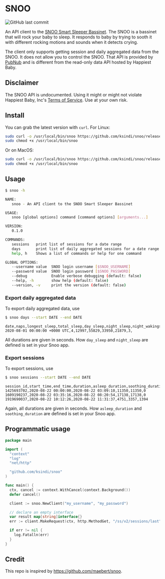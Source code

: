 # SNOO

![GitHub last commit](https://img.shields.io/github/last-commit/ksindi/snoo?style=for-the-badge)

An API client to the [SNOO Smart Sleeper Bassinet](https://www.happiestbaby.com/products/snoo-smart-bassinet).
The SNOO is a bassinet that will rock your baby to sleep. It responds to
baby by trying to sooth it with different rocking motions and sounds when it
detects crying.

The client only supports getting session and daily aggregated data
from the SNOO. It does not allow you to control the SNOO. That API is provided
by [PubNub](https://www.pubnub.com) and is different from the read-only data
API hosted by Happiest Baby.

## Disclaimer

The SNOO API is undocumented. Using it might or might not violate Happiest Baby, Inc's
[Terms of Service](https://www.happiestbaby.com/pages/terms-of-service).
Use at your own risk.

## Install

You can grab the latest version with `curl`. For Linux:

```sh
sudo curl -o /usr/local/bin/snoo https://github.com/ksindi/snoo/releases/download/v0.1.0/snoo-linux
sudo chmod +x /usr/local/bin/snoo
```

Or on MacOS:

```sh
sudo curl -o /usr/local/bin/snoo https://github.com/ksindi/snoo/releases/download/v0.1.0/snoo-darwin
sudo chmod +x /usr/local/bin/snoo
```

## Usage

```sh
$ snoo -h

NAME:
   snoo - An API client to the SNOO Smart Sleeper Bassinet

USAGE:
   snoo [global options] command [command options] [arguments...]

VERSION:
   0.1.0

COMMANDS:
   sessions   print list of sessions for a date range
   days       print list of daily aggregated sessions for a date range
   help, h    Shows a list of commands or help for one command

GLOBAL OPTIONS:
   --username value  SNOO login username [$SNOO_USERNAME]
   --password value  SNOO login password [$SNOO_PASSWORD]
   --debug           Enable verbose debugging (default: false)
   --help, -h        show help (default: false)
   --version, -v     print the version (default: false)
```

### Export daily aggregated data

To export daily aggregated data, use

```sh
$ snoo days --start DATE --end DATE
```

```csv
date,naps,longest_sleep,total_sleep,day_sleep,night_sleep,night_wakings,timezone
2020-08-01 00:00:00 +0000 UTC,4,12997,55829,33950,21879,3,
```

All durations are given in seconds. How `day_sleep` and `night_sleep`
are defined is set in your Snoo app.

### Export sessions

To export sessions, use

```sh
$ snoo sessions --start DATE --end DATE
```

```csv
session_id,start_time,end_time,duration,asleep_duration,soothing_duration
1425693702,2020-08-22 00:00:00,2020-08-22 03:09:10,11350,11350,0
1609190237,2020-08-22 03:35:16,2020-08-22 08:20:54,17138,17138,0
1919690037,2020-08-22 10:12:26,2020-08-22 11:31:37,4751,3357,1394
```

Again, all durations are given in seconds. How `asleep_duration` and `soothing_duration`
are defined is set in your Snoo app.

## Programmatic usage

```go
package main

import (
  "context"
  "log"
  "net/http"

  "github.com/ksindi/snoo"
)

func main() {
  ctx, cancel := context.WithCancel(context.Background())
  defer cancel()

  client := snoo.NewClient("my_username", "my_password")

  // declare an empty interface
  var result map[string]interface{}
  err := client.MakeRequest(ctx, http.MethodGet, "/ss/v2/sessions/last", nil, nil, &result)

  if err != nil {
  	log.Fatalln(err)
  }
}
```

## Credit

This repo is inspired by https://github.com/maebert/snoo.
